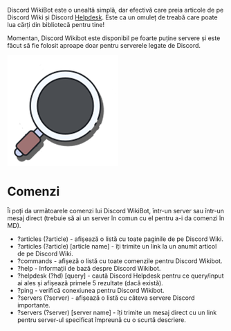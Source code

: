<!-- TITLE:Discord WikiBot -->
<!-- SUBTITLE: Discordia WikiBot -->

Discord WikiBot este o unealtă simplă, dar efectivă care preia articole de pe Discord Wiki și Discord [Helpdesk](https://support.discordapp.com/hc/en-us). Este ca un omuleț de treabă care poate lua cărți din bibliotecă pentru tine! 

Momentan, Discord Wikibot este disponibil pe foarte puține servere și este făcut să fie folosit aproape doar pentru serverele legate de Discord. 

![Obktbva](/uploads/wikibot/obktbva.png "Obktbva")

# Comenzi

Îi poți da următoarele comenzi lui Discord WikiBot, într-un server sau într-un mesaj direct (trebuie să ai un server în comun cu el pentru a-i da comenzi în MD).

- ?articles (?article) - afișează o listă cu toate paginile de pe Discord Wiki.
- ?articles (?article) [article name] - îți trimite un link la un anumit articol de pe Discord Wiki. 
- ?commands - afișeză o listă cu toate comenzile pentru Discord Wikibot.
- ?help - Informații de bază despre Discord Wikibot.
- ?helpdesk (?hd) [query] - caută Discord Helpdesk pentru ce query/input ai ales și afișează primele 5 rezultate (dacă există). 
- ?ping - verifică conexiunea pentru Discord Wikibot.
- ?servers (?server) - afișează o listă cu câteva servere Discord importante.
- ?servers (?server) [server name] - îți trimite un mesaj direct cu un link pentru server-ul specificat împreună cu o scurtă descriere.